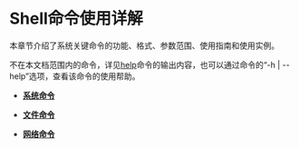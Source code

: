 # Shell命令使用详解<a name="ZH-CN_TOPIC_0000001051611536"></a>

本章节介绍了系统关键命令的功能、格式、参数范围、使用指南和使用实例。

不在本文档范围内的命令，详见[help](kernel-lite-small-shell-cmd-sys-help.md)命令的输出内容，也可以通过命令的“-h | --help”选项，查看该命令的使用帮助。

-   **[系统命令](kernel-lite-small-shell-cmd-sys.md)**  

-   **[文件命令](kernel-lite-small-shell-cmd-file.md)**  

-   **[网络命令](kernel-lite-small-shell-cmd-net.md)**  


